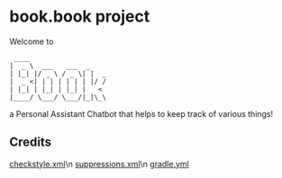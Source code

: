 # book.book project

Welcome to
```
 ____
|  _ \  ___   ___  _
| |_| |/ _ \ / _ \| |  _
|  _ <| | | | | | | |/ /
| |_| | |_| | |_| |   <
|____/ \___/ \___/|_|\_\
```
a Personal Assistant Chatbot that helps to keep track of various things!

## Credits
[checkstyle.xml](https://github.com/se-edu/addressbook-level3/tree/master/config/checkstyle)\n
[suppressions.xml](https://github.com/se-edu/addressbook-level3/tree/master/config/checkstyle)\n
[gradle.yml](https://github.com/se-edu/duke/blob/full-template/.github/workflows/gradle.yml)